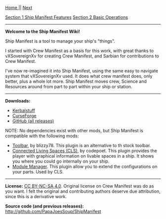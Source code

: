 [Home ](https://github.com/PapaJoesSoup/ShipManifest/wiki)|| [Next](https://github.com/PapaJoesSoup/ShipManifest/wiki/1.0---Accessing-Ship-Manifest)

[Section 1 Ship Manifest Features](https://github.com/PapaJoesSoup/ShipManifest/wiki/1.0---Ship-Manifest-Features)
[Section 2 Basic Operations](https://github.com/PapaJoesSoup/ShipManifest/wiki/2.0---Basic-Operation)
***

**Welcome to the Ship Manifest Wiki!**

Ship Manifest is a tool to manage your ship's "things".

I started with Crew Manifest as a basis for this work, with great thanks to vXSovereignXv for creating Crew Manifest, and Sarbian for contributions to Crew Manifest.

I've now re-imagined it into Ship Manifest, using the same easy to navigate system that vXSovereignXv used.  It does what crew manifest does, only better, plus a whole lot more. Ship Manifest moves crew, Science and Resources around  from part to part within your ship or station.

***

**Downloads:**  
- [Kerbalstuff](https://kerbalstuff.com/mod/261/Ship%20Manifest) 
- [CurseForge](http://kerbal.curseforge.com/plugins/220357-ship-manifest) 
- [GitHub (all releases)](https://github.com/PapaJoesSoup/ShipManifest/releases)

NOTE:   No dependencies exist with other mods, but Ship Manifest is compatible with the following mods: 
- [Toolbar](http://forum.kerbalspaceprogram.com/threads/60863), by blizzy78.  This plugin is an alternative to th stock toolbar.
- [Connected Living Spaces (CLS)](http://forum.kerbalspaceprogram.com/threads/70161), by codepoet.  This plugin provides the player with graphical information on livable spaces in a ship.  It shows you where you could go internally on your ship.
- [Module Manager](http://forum.kerbalspaceprogram.com/threads/55219).   This plugin allow you to extend the configurations on your parts.  Used by CLS.

***

**License:** [CC BY-NC-SA 4.0](http://creativecommons.org/licenses/by-nc-sa/4.0/).  Original license on Crew Manifest was do as you want.  I felt the original and contributing authors deserve due attribution, since this is a derivative work.

**Source code (and previous releases):**   http://github.com/PapaJoesSoup/ShipManifest
